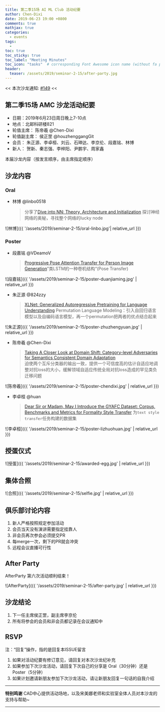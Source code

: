 ```yaml
---
title: 第二季15场 AI ML Club 活动纪要
author: Chen-Dixi
date: 2019-06-23 19:00 +0800
comments: true
mathjax: true
categories: 
  - events
tags:
  - 
toc: true
toc_sticky: true
toc_label: "Meeting Minutes"
toc_icon: "tasks"  # corresponding Font Awesome icon name (without fa prefix)
header:
  teaser: /assets/2019/seminar-2-15/after-party.jpg
---
```


<< 本次沙龙通知: [#149](https://github.com/BUPT/ai-ml.club/issues/149)  <<

## 第二季15场 AMC 沙龙活动纪要

- 日期：2019年6月23日周日晚上7-10点
- 地点：北邮科研楼821
- 轮值主席： 陈帝羲 @Chen-Dixi
- 轮值副主席： 侯正罡 @houzhenggangGit
- 会员： 朱正源、李卓桓、刘云、石珅达、李京伦、段嘉铭、林博
- 新人： 贺新、秦志强、李梓阳、尹鹏宇、周家鑫

本届沙龙内容（按发言顺序，由主席指定顺序）

## 沙龙内容
  
### Oral

- 林博 @linbo0518
    > 分享了[Dive into NN: Theory, Architecture and Initialization](https://github.com/linbo0518/Dive-into-NN) 探讨神经网络的奥秘，寻找整个网络的lucky node

![林博]({{ '/assets/2019/seminar-2-15/oral-linbo.jpg'| relative_url }})

### Poster

- 段嘉铭 @VDeamoV
    > [Progressive Pose Attention Transfer for Person Image Generation](https://arxiv.org/abs/1905.10060)”类LSTM的一种卷机结构“(Pose Transfer)

![段嘉铭]({{ '/assets/2019/seminar-2-15/poster-duanjiaming.jpg' | relative_url }})

- 朱正源 @824zzy
    > [XLNet: Generalized Autoregressive Pretraining for Language Understanding](https://arxiv.org/pdf/1906.08237.pdf)
Permutation Language Modeling：引入自回归语言模型以及自编码语言模型，再一个permutation把两者的优点结合起来

![朱正源]({{ '/assets/2019/seminar-2-15/poster-zhuzhengyuan.jpg' | relative_url }})

- 陈帝羲 @Chen-Dixi
    > [Taking A Closer Look at Domain Shift: Category-level Adversaries for Semantics Consistent Domain Adaptation](https://arxiv.org/abs/1809.09478)  
迫使两个互斥分类器的输出一致，提供一个可信度高的估计自适应地调整对抗loss的大小，缓解领域自适应传统全局对抗loss造成的罕见类负迁移问题

![陈帝羲]({{ '/assets/2019/seminar-2-15/poster-chendixi.jpg' | relative_url }})

- 李卓桓 @huan
    > [Dear Sir or Madam, May I Introduce the GYAFC Dataset: Corpus, Benchmarks and Metrics for Formality Style Transfer](https://arxiv.org/pdf/1803.06535.pdf)
为`text style transfer`任务构建的数据集

![李卓桓]({{ '/assets/2019/seminar-2-15/poster-lizhuohuan.jpg' | relative_url }})

## 授蛋仪式

![授蛋]({{ '/assets/2019/seminar-2-15/awarded-egg.jpg' | relative_url }})

## 集体合照

![合照]({{ '/assets/2019/seminar-2-15/selfie.jpg' | relative_url }})

## 俱乐部讨论内容

1. 新人严格按照规定参加活动
2. 会员当天没有演讲需要指定挂靠人
3. 非会员再次参会必须提交PR
4. 每merge一次，剩下的PR就会冲突
5. 远程会议直播可行性

## After Party

AfterParty 第六次活动顺利结束！

![AfterParty]({{ '/assets/2019/seminar-2-15/after-party.jpg' | relative_url }})

## 沙龙结论

1. 下一任主席侯正罡，副主席李京伦
2. 所有将参会的会员和非会员都记录在会议通知中

## RSVP

注：“回复”操作，指的是回复本ISSUE留言

1. 如果对活动纪要有修订意见，请回复对本次沙龙纪补充
2. 如果参加下次沙龙活动，请回复下次自己的分享是 Oral（30分钟）还是Poster（5分钟）
3. 如果计划邀请新朋友参加下次沙龙活动，请让新朋友回复一句话的自我介绍

---

**特别鸣谢** CAD中心提供活动场地，以及宋美娜老师和实验室全体人员对本沙龙的支持与帮助~

---
